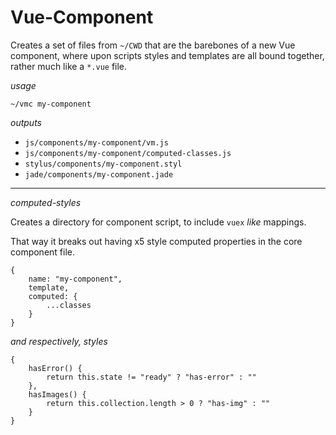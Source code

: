 # Vue-Component

Creates a set of files from `~/CWD` that are the barebones of a new Vue component, where upon scripts styles and templates are all bound together, rather much like a `*.vue` file.

_usage_

```
~/vmc my-component
```

_outputs_

* `js/components/my-component/vm.js`
* `js/components/my-component/computed-classes.js`
* `stylus/components/my-component.styl`
* `jade/components/my-component.jade`

---

_computed-styles_

Creates a directory for component script, to include `vuex` _like_ mappings.

That way it breaks out having x5 style computed properties in the core component file.

```
{
    name: "my-component",
    template,
    computed: {
        ...classes
    }
}
```

_and respectively, styles_

```
{
    hasError() {
        return this.state != "ready" ? "has-error" : ""
    },
    hasImages() {
		return this.collection.length > 0 ? "has-img" : ""
	}
}
```

